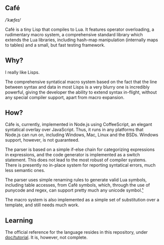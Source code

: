 Café
---

_/ˈkæfeɪ/_

Café is a tiny Lisp that compiles to Lua. It features operator overloading, a rudimentary macro system, a comprehensive standard library which extends the Lua libraries, including hash-map manipulation (internally maps to tables) and a small, but fast testing framework.

Why?
---

I really like Lisps.

The comprehensive syntatical macro system based on the fact that the line between syntax and data in most Lisps is a very blurry one is incredibly powerful, giving the developer the ability to extend syntax in-flight, without any special compiler support, apart from macro expansion.

How?
---

Cáfe is, currently, implemented in Node.js using CoffeeScript, an elegant syntatical overlay over JavaScript. Thus, it runs in any platforms that Node.js can run on, including Windows, Mac, Linux and the BSDs. Windows support, however, is not guaranteed.

The parser is based on a simple if-else chain for categorizing expressions in expressions, and the code generator is implemented as a switch statement. This does not lead to the most robust of compiler systems. There is presently no in-place system for reporting syntatical errors, much less semantic ones.

The parser uses simple renaming rules to generate valid Lua symbols, including table accesses, from Café symbols, which, through the use of punycode and regex, can support pretty much any unicode symbol.[¹](http://i.imgur.com/sky28Ud.png)

The macro system is also implemented as a simple set of substitution over a template, and still needs much work.

Learning
---

The official reference for the language resides in this repository, under [doc/tutorial](http://github.com/demhydraz/cafe/blob/67bedea43e04e0b08dc1330f69fc576b2ee1ca7d/doc/tutorial/intro.md). It is, however, not complete.
